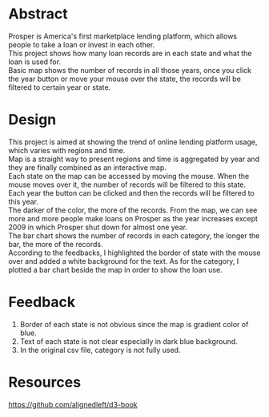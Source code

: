 # Abstract

Prosper is America's first marketplace lending platform, which allows people to take a loan or invest in each other.<br>
This project shows how many loan records are in each state and what the loan is used for.<br>
Basic map shows the number of records in all those years, once you click the year button or move your mouse over the state, the records will be filtered to certain year or state.

# Design

This project is aimed at showing the trend of online lending platform usage, which varies with regions and time.<br>
Map is a straight way to present regions and time is aggregated by year and they are finally combined as an interactive map.<br>
Each state on the map can be accessed by moving the mouse. When the mouse moves over it, the number of records will be filtered to this state.<br>
Each year the button can be clicked and then the records will be filtered to this year.<br>
The darker of the color, the more of the records. From the map, we can see more and more people make loans on Prosper as the year increases except 2009 in which Prosper shut down for almost one year.<br>
The bar chart shows the number of records in each category, the longer the bar, the more of the records.<br>
According to the feedbacks, I highlighted the border of state with the mouse over and added a white background for the text. As for the category, I plotted a bar chart beside the map in order to show the loan use.

# Feedback

1. Border of each state is not obvious since the map is gradient color of blue.
2. Text of each state is not clear especially in dark blue background.
3. In the original csv file, category is not fully used.

# Resources

<https://github.com/alignedleft/d3-book>
